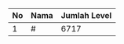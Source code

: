 | No | Nama            | Jumlah Level |
|----|-----------------|--------------|
| 1  | #    |    6717        |
